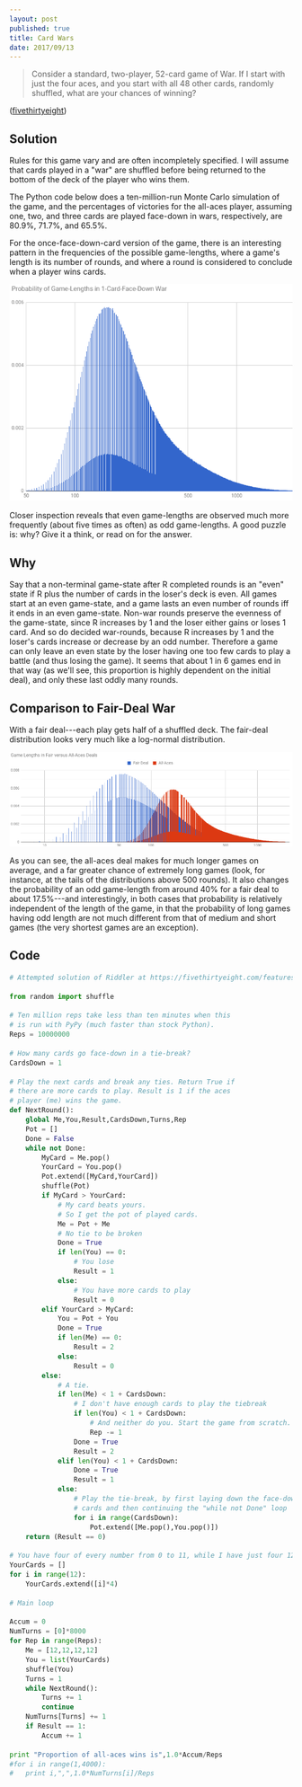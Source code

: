 ```yaml
---
layout: post 
published: true
title: Card Wars
date: 2017/09/13
---
```


>Consider a standard, two-player, 52-card game of War. If I start with just the four aces, and you start with all 48 other cards, randomly shuffled, what are your chances of winning?

<!--more-->

([fivethirtyeight](https://fivethirtyeight.com/features/riddler-nation-goes-to-war/))

## Solution

Rules for this game vary and are often incompletely specified. I will assume that cards played in a "war" are shuffled before being returned to the bottom of the deck of the player who wins them.

The Python code below does a ten-million-run Monte Carlo simulation of the game, and the percentages of victories for the all-aces player, assuming one, two, and three cards are played face-down in wars, respectively, are 80.9%, 71.7%, and 65.5%.

For the once-face-down-card version of the game, there is an interesting pattern in the frequencies of the possible game-lengths, where a game's length is its number of rounds, and where a round is considered to conclude when a player wins cards.

![Probability of game-lengths given all-aces hand.](/img/GameOfWarGameLengths.png)

Closer inspection reveals that even game-lengths are observed much more frequently (about five times as often) as odd game-lengths.  A good puzzle is: why? Give it a think, or read on for the answer.

## Why

Say that a non-terminal game-state after R completed rounds is an "even" state if R plus the number of cards in the loser's deck is even. All games start at an even game-state, and a game lasts an even number of rounds iff it ends in an even game-state. Non-war rounds preserve the evenness of the game-state, since R increases by 1 and the loser either gains or loses 1 card. And so do decided war-rounds, because R increases by 1 and the loser's cards increase or decrease by an odd number. Therefore a game can only leave an even state by the loser having one too few cards to play a battle (and thus losing the game). It seems that about 1 in 6 games end in that way (as we'll see, this proportion is highly dependent on the initial deal), and only these last oddly many rounds.

## Comparison to Fair-Deal War

With a fair deal---each play gets half of a shuffled deck.  The fair-deal distribution looks very much like a log-normal distribution.  

![Probability of game lengths given a fair deal.](/img/GameOfWarFairVersusAces.png)

As you can see, the all-aces deal makes for much longer games on average, and a far greater chance of extremely long games (look, for instance, at the tails of the distributions above 500 rounds).  It also changes the probability of an odd game-length from around 40% for a fair deal to about 17.5%---and interestingly, in both cases that probability is relatively independent of the length of the game, in that the probability of long games having odd length are not much different from that of medium and short games (the very shortest games are an exception). 

## Code

```python
# Attempted solution of Riddler at https://fivethirtyeight.com/features/riddler-nation-goes-to-war/

from random import shuffle

# Ten million reps take less than ten minutes when this
# is run with PyPy (much faster than stock Python).
Reps = 10000000

# How many cards go face-down in a tie-break?
CardsDown = 1

# Play the next cards and break any ties. Return True if
# there are more cards to play. Result is 1 if the aces
# player (me) wins the game.
def NextRound():
	global Me,You,Result,CardsDown,Turns,Rep
	Pot = []
	Done = False
	while not Done:
		MyCard = Me.pop()
		YourCard = You.pop()
		Pot.extend([MyCard,YourCard])
		shuffle(Pot)
		if MyCard > YourCard:
			# My card beats yours.
			# So I get the pot of played cards.
			Me = Pot + Me
			# No tie to be broken
			Done = True
			if len(You) == 0:
				# You lose
				Result = 1
			else:
				# You have more cards to play
				Result = 0
		elif YourCard > MyCard:
			You = Pot + You
			Done = True
			if len(Me) == 0:
				Result = 2
			else: 
				Result = 0
		else:
			# A tie.
			if len(Me) < 1 + CardsDown:
				# I don't have enough cards to play the tiebreak
				if len(You) < 1 + CardsDown:
					# And neither do you. Start the game from scratch.
					Rep -= 1
				Done = True
				Result = 2
			elif len(You) < 1 + CardsDown:
				Done = True
				Result = 1
			else:
				# Play the tie-break, by first laying down the face-down
				# cards and then continuing the "while not Done" loop
				for i in range(CardsDown):
					Pot.extend([Me.pop(),You.pop()])
	return (Result == 0)

# You have four of every number from 0 to 11, while I have just four 12s
YourCards = []
for i in range(12):
	YourCards.extend([i]*4)

# Main loop

Accum = 0
NumTurns = [0]*8000
for Rep in range(Reps):
	Me = [12,12,12,12]
	You = list(YourCards)
	shuffle(You)
	Turns = 1
	while NextRound():
		Turns += 1
		continue
	NumTurns[Turns] += 1
	if Result == 1:
		Accum += 1

print "Proportion of all-aces wins is",1.0*Accum/Reps
#for i in range(1,4000):
#	print i,",",1.0*NumTurns[i]/Reps
```

<br>
